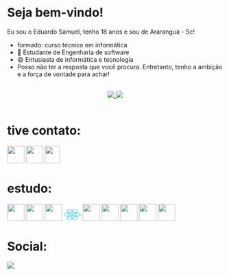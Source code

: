 # Seja bem-vindo! 

Eu sou o Eduardo Samuel, tenho 18 anos e sou de Araranguá - Sc!

-  formado: curso técnico em informática 
- 🎒 Estudante de Engenharia de software
- 😄 Entusiasta de informática e tecnologia
- Posso não ter a resposta que você procura. Entretanto, tenho a ambição e a força de vontade para achar!

<br>

<div align="center">
  <a href="https://github.com/1eduardosm">
    <img height="180em" src="https://github-readme-stats.vercel.app/api?username=1eduardosm&theme=tokyonight&show_icons=true" />
  </a>
  
  <a href="https://github.com/1eduardosm">
    <img height="180em" src="https://github-readme-stats.vercel.app/api/top-langs/?username=1eduardosm&layout=compact&langs_count=6&theme=tokyonight"/>
  </a>
</div>
<br>

# tive contato:

<div>

<img src="https://cdn.jsdelivr.net/gh/devicons/devicon/icons/arduino/arduino-original-wordmark.svg" width="40" height="40"/>
<img src="https://cdn.jsdelivr.net/gh/devicons/devicon/icons/cplusplus/cplusplus-original.svg" width="40" height="40"/>
<img src="https://static-00.iconduck.com/assets.00/c-sharp-c-icon-456x512-9sej0lrz.png" width="35" height="40"/>
</div>

# estudo:
<div>
  <img src="https://cdn.jsdelivr.net/gh/devicons/devicon/icons/html5/html5-original.svg" width="40" height="40" />
  <img src="https://cdn.jsdelivr.net/gh/devicons/devicon/icons/css3/css3-original.svg" width="40" height="40" />
  <img src="https://cdn.jsdelivr.net/gh/devicons/devicon/icons/javascript/javascript-original.svg" width="40" height="40" />
   <img src="https://raw.githubusercontent.com/devicons/devicon/master/icons/react/react-original.svg" height="30" width="40"/>
  <img src="https://cdn-icons-png.flaticon.com/512/226/226777.png" width="40" height="40"/>
  <img src="https://cdn.jsdelivr.net/gh/devicons/devicon/icons/python/python-original.svg" width="40" height="40"/>
  <img src="https://cdn-icons-png.flaticon.com/512/5968/5968332.png" width="40" height="40"/>
  <img src="https://cdn.jsdelivr.net/gh/devicons/devicon/icons/mysql/mysql-original.svg" width="40" height="40"/>
  <img src="https://upload.wikimedia.org/wikipedia/commons/thumb/d/d7/Easyphp_logo.svg/1200px-Easyphp_logo.svg.png" width="40" height="40"/>
</div>

# Social:

<div>
  <a href="https://instagram.com/1eduardosm/" target="_blank"><img loading="lazy" src="https://img.shields.io/badge/-Instagram-%23E4405F?style=for-the-badge&logo=instagram&logoColor=white" target="_blank"></a>
  
</div>
 

